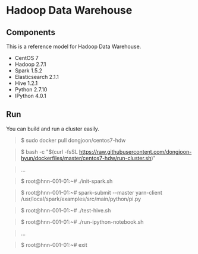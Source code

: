 Hadoop Data Warehouse
====================

Components
----------
This is a reference model for Hadoop Data Warehouse.

* CentOS 7
* Hadoop 2.7.1
* Spark 1.5.2
* Elasticsearch 2.1.1
* Hive 1.2.1
* Python 2.7.10
* IPython 4.0.1

Run
---
You can build and run a cluster easily.

> $ sudo docker pull dongjoon/centos7-hdw

> $ bash -c "$(curl -fsSL https://raw.githubusercontent.com/dongjoon-hyun/dockerfiles/master/centos7-hdw/run-cluster.sh)"

> ...

> $ root@hnn-001-01:~# ./init-spark.sh 

> $ root@hnn-001-01:~# spark-submit --master yarn-client /usr/local/spark/examples/src/main/python/pi.py

> $ root@hnn-001-01:~# ./test-hive.sh 

> $ root@hnn-001-01:~# ./run-ipython-notebook.sh

> ...

> $ root@hnn-001-01:~# exit

